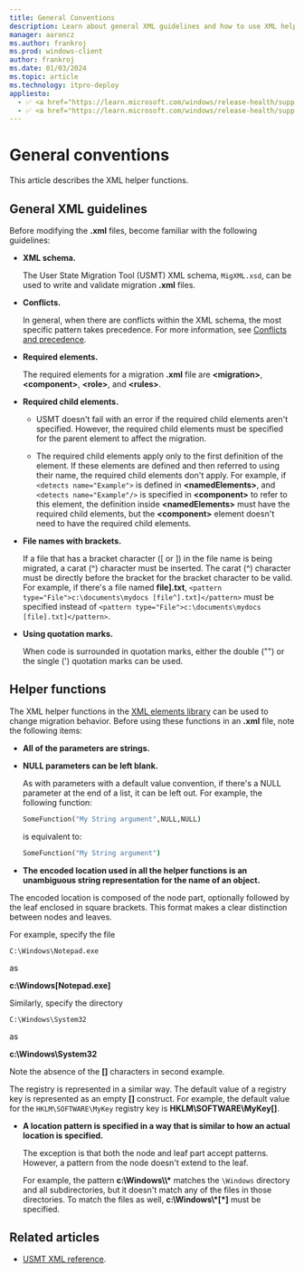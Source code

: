 ```yaml
---
title: General Conventions
description: Learn about general XML guidelines and how to use XML helper functions in the XML Elements library to change migration behavior.
manager: aaroncz
ms.author: frankroj
ms.prod: windows-client
author: frankroj
ms.date: 01/03/2024
ms.topic: article
ms.technology: itpro-deploy
appliesto:
  - ✅ <a href="https://learn.microsoft.com/windows/release-health/supported-versions-windows-client" target="_blank">Windows 11</a>
  - ✅ <a href="https://learn.microsoft.com/windows/release-health/supported-versions-windows-client" target="_blank">Windows 10</a>
---
```


# General conventions

This article describes the XML helper functions.

## General XML guidelines

Before modifying the **.xml** files, become familiar with the following guidelines:

- **XML schema.**

    The User State Migration Tool (USMT) XML schema, `MigXML.xsd`, can be used to write and validate migration **.xml** files.

- **Conflicts.**

    In general, when there are conflicts within the XML schema, the most specific pattern takes precedence. For more information, see [Conflicts and precedence](usmt-conflicts-and-precedence.md).

- **Required elements.**

    The required elements for a migration **.xml** file are **\<migration\>**, **\<component\>**, **\<role\>**, and **\<rules\>**.

- **Required child elements.**

  - USMT doesn't fail with an error if the required child elements aren't specified. However, the required child elements must be specified for the parent element to affect the migration.

  - The required child elements apply only to the first definition of the element. If these elements are defined and then referred to using their name, the required child elements don't apply. For example, if `<detects name="Example">` is defined in **\<namedElements\>**, and `<detects name="Example"/>` is specified in **\<component\>** to refer to this element, the definition inside **\<namedElements\>** must have the required child elements, but the **\<component\>** element doesn't need to have the required child elements.

- **File names with brackets.**

    If a file that has a bracket character (\[ or \]) in the file name is being migrated, a carat (^) character must be inserted.  The carat (^) character must be directly before the bracket for the bracket character to be valid. For example, if there's a file named **file].txt**, `<pattern type="File">c:\documents\mydocs [file^].txt]</pattern>` must be specified instead of `<pattern type="File">c:\documents\mydocs [file].txt]</pattern>`.

- **Using quotation marks.**

    When code is surrounded in quotation marks, either the double ("") or the single (') quotation marks can be used.

## Helper functions

The XML helper functions in the [XML elements library](usmt-xml-elements-library.md) can be used to change migration behavior. Before using these functions in an **.xml** file, note the following items:

- **All of the parameters are strings.**

- **NULL parameters can be left blank.**

  As with parameters with a default value convention, if there's a NULL parameter at the end of a list, it can be left out. For example, the following function:

  ```cmd
  SomeFunction("My String argument",NULL,NULL)
  ```

  is equivalent to:

  ```cmd
  SomeFunction("My String argument")
  ```

- **The encoded location used in all the helper functions is an unambiguous string representation for the name of an object.**

 The encoded location is composed of the node part, optionally followed by the leaf enclosed in square brackets. This format makes a clear distinction between nodes and leaves.

  For example, specify the file
  
  `C:\Windows\Notepad.exe`
  
  as
  
  **c:\\Windows\[Notepad.exe\]**
  
  Similarly, specify the directory
  
  `C:\Windows\System32`
  
  as
  
  **c:\\Windows\\System32**
  
  Note the absence of the **\[\]** characters in second example.

  The registry is represented in a similar way. The default value of a registry key is represented as an empty **\[\]** construct. For example, the default value for the `HKLM\SOFTWARE\MyKey` registry key is **HKLM\\SOFTWARE\\MyKey\[\]**.

- **A location pattern is specified in a way that is similar to how an actual location is specified.**

  The exception is that both the node and leaf part accept patterns. However, a pattern from the node doesn't extend to the leaf.

  For example, the pattern **c:\\Windows\\\\\*** matches the `\Windows` directory and all subdirectories, but it doesn't match any of the files in those directories. To match the files as well, **c:\\Windows\\\*\[\*\]** must be specified.

## Related articles

- [USMT XML reference](usmt-xml-reference.md).
